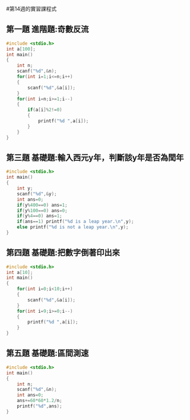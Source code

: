 #第14週的實習課程式

## 第一題 進階題:奇數反流

```C
#include <stdio.h>
int a[100];
int main()
{
	int n;
	scanf("%d",&n);
	for(int i=1;i<=n;i++)
	{
		scanf("%d",&a[i]);
	}
	for(int i=n;i>=1;i--)
	{
		if(a[i]%2!=0)
		{
			printf("%d ",a[i]);
		}
	}
}
```

## 第三題 基礎題:輸入西元y年，判斷該y年是否為閏年

```C
#include <stdio.h>
int main()
{
	int y;
	scanf("%d",&y);
	int ans=0;
	if(y%400==0) ans=1;
	if(y%100==0) ans=0;
	if(y%4==0) ans=1;
	if(ans==1) printf("%d is a leap year.\n",y);
	else printf("%d is not a leap year.\n",y);
}
```

## 第四題 基礎題:把數字倒著印出來

```C
#include <stdio.h>
int a[10];
int main()
{
	for(int i=0;i<10;i++)
	{
		scanf("%d",&a[i]);
	}
	for(int i=9;i>=0;i--)
	{
		printf("%d ",a[i]);
	}
}
```

## 第五題 基礎題:區間測速

```C
#include <stdio.h>
int main()
{
	int n;
	scanf("%d",&n);
	int ans=0;
	ans+=60*60*1.2/n;
	printf("%d",ans);
}
```
